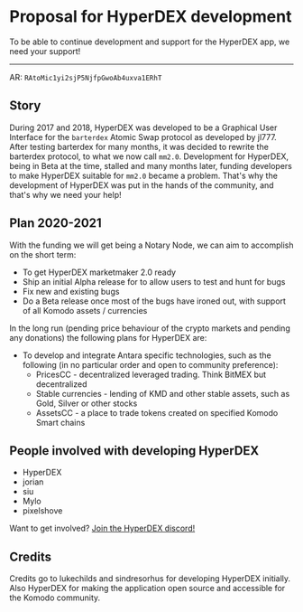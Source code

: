 # Proposal for HyperDEX development

To be able to continue development and support for the HyperDEX app, we need your support!

----

AR: `RAtoMic1yi2sjP5NjfpGwoAb4uxva1ERhT`

## Story

During 2017 and 2018, HyperDEX was developed to be a Graphical User Interface for the `barterdex` Atomic Swap protocol as developed by jl777. After testing barterdex for many months, it was decided to rewrite the barterdex protocol, to what we now call `mm2.0`. Development for HyperDEX, being in Beta at the time, stalled and many months later, funding developers to make HyperDEX suitable for `mm2.0` became a problem. That's why the development of HyperDEX was put in the hands of the community, and that's why we need your help!

## Plan 2020-2021

With the funding we will get being a Notary Node, we can aim to accomplish on the short term:

- To get HyperDEX marketmaker 2.0 ready
- Ship an initial Alpha release for to allow users to test and hunt for bugs
- Fix new and existing bugs
- Do a Beta release once most of the bugs have ironed out, with support of all Komodo assets / currencies

In the long run (pending price behaviour of the crypto markets and pending any donations) the following plans for HyperDEX are:

- To develop and integrate Antara specific technologies, such as the following (in no particular order and open to community preference):
  - PricesCC - decentralized leveraged trading. Think BitMEX but decentralized
  - Stable currencies - lending of KMD and other stable assets, such as Gold, Silver or other stocks
  - AssetsCC - a place to trade tokens created on specified Komodo Smart chains

## People involved with developing HyperDEX
- HyperDEX
- jorian
- siu
- Mylo
- pixelshove

Want to get involved? [Join the HyperDEX discord!](https://discord.gg/Bxg8fcy)

## Credits
Credits go to lukechilds and sindresorhus for developing HyperDEX initially. Also HyperDEX for making the application open source and accessible for the Komodo community.
